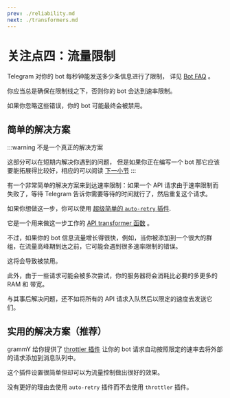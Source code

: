 ```yaml
---
prev: ./reliability.md
next: ./transformers.md
---
```


# 关注点四：流量限制

Telegram 对你的 bot 每秒钟能发送多少条信息进行了限制， 详见 [Bot FAQ](https://core.telegram.org/bots/faq#my-bot-is-hitting-limits-how-do-i-avoid-this) 。

你应当总是确保在限制线之下，否则你的 bot 会达到速率限制。

如果你忽略这些错误，你的 bot 可能最终会被禁用。

## 简单的解决方案

:::warning 不是一个真正的解决方案

这部分可以在短期内解决你遇到的问题， 但是如果你正在编写一个 bot 那它应该要能拓展得比较好，相应的可以阅读 [下一小节](#实用的解决方案（推荐）)
:::

有一个非常简单的解决方案来到达速率限制：如果一个 API 请求由于速率限制而失败了，等待 Telegram 告诉你需要等待的时间就行了，然后重复这个请求。

如果你想做这一步，你可以使用 [超级简单的 `auto-retry` 插件](/zh/plugins/auto-retry.md).

它是一个用来做这一步工作的 [API transformer 函数](/zh/advanced/transformers.md) 。

不过，如果你的 bot 信息流量增长得很快，例如，当你被添加到一个很大的群组，在流量高峰期到达之前，它可能会遇到很多速率限制的错误。

这将会导致被禁用。

此外，由于一些请求可能会被多次尝试，你的服务器将会消耗比必要的多更多的 RAM 和 带宽。

与其事后解决问题，还不如将所有的 API 请求入队然后以限定的速度去发送它们。

## 实用的解决方案（推荐）

grammY 给你提供了 [throttler 插件](/zh/plugins/transformer-throttler.md) 让你的 bot 请求自动按照限定的速率去将外部的请求添加到消息队列中。

这个插件设置很简单但却可以为流量控制做出很好的效果。

没有更好的理由去使用 `auto-retry` 插件而不去使用 `throttler` 插件。
